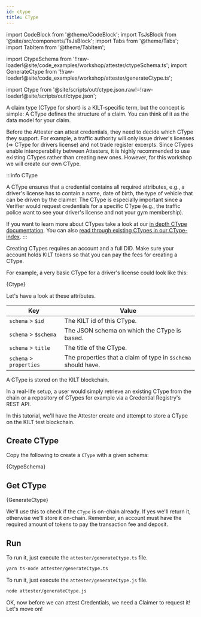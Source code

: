 ```yaml
---
id: ctype
title: CType
---
```


import CodeBlock from '@theme/CodeBlock';
import TsJsBlock from '@site/src/components/TsJsBlock';
import Tabs from '@theme/Tabs';
import TabItem from '@theme/TabItem';

import CtypeSchema from '!!raw-loader!@site/code_examples/workshop/attester/ctypeSchema.ts';
import GenerateCtype from '!!raw-loader!@site/code_examples/workshop/attester/generateCtype.ts';

<!-- Taken from https://github.com/webpack-contrib/raw-loader/issues/91#issuecomment-648830498 -->
import Ctype from '@site/scripts/out/ctype.json.raw!=!raw-loader!@site/scripts/out/ctype.json';

A claim type (CType for short) is a KILT-specific term, but the concept is simple:
A CType defines the structure of a claim.
You can think of it as the data model for your claim.


Before the <span className="label-role attester">Attester</span> can attest credentials, they need to decide which CType they support.
For example, a traffic authority will only issue driver's licenses (=> CType for drivers license) and not trade register excerpts.
Since CTypes enable interoperability between Attesters, it is highly recommended to use existing CTypes rather than creating new ones.
However, for this workshop we will create our own CType.

:::info CType

A CType ensures that a credential contains all required attributes, e.g., a driver's license has to contain a name, date of birth, the type of vehicle that can be driven by the claimer.
The CType is especially important since a Verifier would request credentials for a specific CType (e.g., the traffic police want to see your driver's license and not your gym membership).

If you want to learn more about CTypes take a look at our [in depth CType documentation](/docs/concepts/credentials/ctypes).
You can also [read through existing CTypes in our CType-index](https://github.com/KILTprotocol/ctype-index).
:::

Creating CTypes requires an account and a full DID.
Make sure your account holds KILT tokens so that you can pay the fees for creating a CType.

For example, a very basic CType for a driver's license could look like this:

<CodeBlock className="language-json">
  {Ctype}
</CodeBlock>

Let's have a look at these attributes.

| Key                     | Value                                                                    |
| ----------------------- | ------------------------------------------------------------------------ |
| `schema` > `$id`        | The KILT id of this CType.                                               |
| `schema` > `$schema`    | The JSON schema on which the CType is based.                             |
| `schema` > `title`      | The title of the CType.                                                  |
| `schema` > `properties` | The properties that a claim of type in `$schema` should have.            |

A CType is stored on the KILT blockchain.

In a real-life setup, a user would simply retrieve an existing CType from the chain or a repository of CTypes for example via a Credential Registry's REST API.

In this tutorial, we'll have the <span className="label-role attester">Attester</span> create and attempt to store a CType on the KILT test blockchain.

## Create CType

Copy the following to create a `CType` with a given schema:

<TsJsBlock fileName="attester/ctypeSchema">
  {CtypeSchema}
</TsJsBlock>

## Get CType

<TsJsBlock fileName="attester/generateCtype">
  {GenerateCtype}
</TsJsBlock>

We'll use this to check if the `CType` is on-chain already.
If yes we'll return it, otherwise we'll store it on-chain.
Remember, an account must have the required amount of tokens to pay the transaction fee and deposit.

## Run

<Tabs groupId="ts-js-choice">
  <TabItem value='ts' label='Typescript' default>

  To run it, just execute the `attester/generateCtype.ts` file.

  ```bash
  yarn ts-node attester/generateCtype.ts
  ```

  </TabItem>
  <TabItem value='js' label='Javascript' default>

  To run it, just execute the `attester/generateCtype.js` file.

  ```bash
  node attester/generateCtype.js
  ```

  </TabItem>
</Tabs>

OK, now before we can attest Credentials, we need a <span className="label-role claimer">Claimer</span> to request it! Let's move on!
